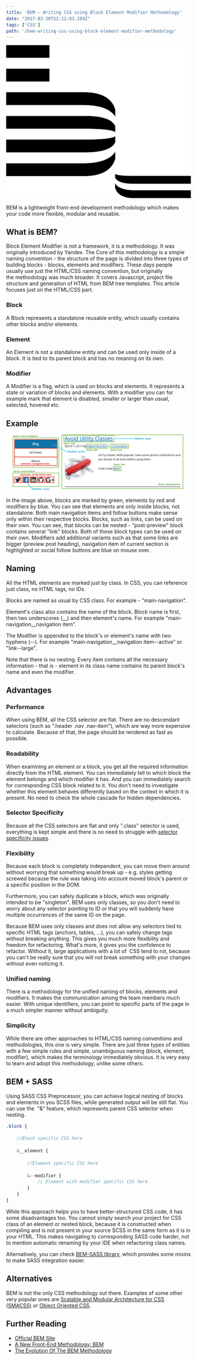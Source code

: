 ```yaml
---
title: 'BEM – Writing CSS using Block Element Modifier Methodology'
date: "2017-03-20T22:12:03.284Z"
tags: ['CSS']
path: '/bem-writing-css-using-block-element-modifier-methodology'
---
```


![BEM](./bem.jpg)

BEM is a lightweight front-end development methodology which makes your code more flexible, modular and reusable.

What is BEM?
------------

Block Element Modifier is not a framework, it is a methodology. It was originally introduced by Yandex. The Core of this methodology is a simple naming convention - the structure of the page is divided into three types of building blocks - blocks, elements and modifiers. These days people usually use just the HTML/CSS naming convention, but originally the methodology was much broader. It covers Javascript, project file structure and generation of HTML from BEM tree templates. This article focuses just on the HTML/CSS part.

### Block

A Block represents a standalone reusable entity, which usually contains other blocks and/or elements.

### Element

An Element is not a standalone entity and can be used only inside of a block. It is tied to its parent block and has no meaning on its own.

### Modifier

A Modifier is a flag, which is used on blocks and elements. It represents a state or variation of blocks and elements. With a modifier you can for example mark that element is disabled, smaller or larger than usual, selected, hovered etc.

Example
-------

![BEM](bem-block-element-modifier.png)

In the image above, blocks are marked by green, elements by red and modifiers by blue. You can see that elements are only inside blocks, not standalone. Both main navigation items and follow buttons make sense only within their respective blocks. Blocks, such as links, can be used on their own. You can see, that blocks can be nested - \"post-preview\" block contains several \"link\" blocks. Both of these block types can be used on their own. Modifiers add additional variants such as that some links are bigger (preview post heading), navigation item of current section is highlighted or social follow buttons are blue on mouse over.

Naming
------

All the HTML elements are marked just by class. In CSS, you can reference just class, no HTML tags, no IDs.

Blocks are named as usual by CSS class. For example - \"main-navigation\".

Element\'s class also contains the name of the block. Block name is first, then two underscores (\_\_) and then element\'s name. For example \"main-navigation\_\_navigation item\".

The Modifier is appended to the block\'s or element\'s name with two hyphens (\--). For example \"main-navigation\_\_navigation item\--active\" or \"link\--large\".

Note that there is no nesting. Every item contains all the necessary information - that is - element in its class name contains its parent block\'s name and even the modifier.

Advantages
----------

### Performance

When using BEM, all the CSS selector are flat. There are no descendant selectors (such as \".header .nav .nav-item\"), which are way more expensive to calculate. Because of that, the page should be rendered as fast as possible.

### Readability

When examining an element or a block, you get all the required information directly from the HTML element. You can immediately tell to which block the element belongs and which modifier it has. And you can immediately search for corresponding CSS block related to it. You don\'t need to investigate whether this element behaves differently based on the context in which it is present. No need to check the whole cascade for hidden dependencies.

### Selector Specificity

Because all the CSS selectors are flat and only \".class\" selector is used, everything is kept simple and there is no need to struggle with [selector specificity issues](https://css-tricks.com/specifics-on-css-specificity/).

### Flexibility

Because each block is completely independent, you can move them around without worrying that something would break up - e.g. styles getting screwed because the rule was taking into account moved block\'s parent or a specific position in the DOM.

Furthermore, you can safely duplicate a block, which was originally intended to be \"singleton\". BEM uses only classes, so you don\'t need to worry about any selector pointing to ID or that you will suddenly have multiple occurrences of the same ID on the page.

Because BEM uses only classes and does not allow any selectors tied to specific HTML tags (anchors, tables, \...), you can safely change tags without breaking anything. This gives you much more flexibility and freedom for refactoring. What\'s more, it gives you the confidence to refactor. Without it, large applications with a lot of  CSS tend to rot, because you can\'t be really sure that you will not break something with your changes without even noticing it.

### Unified naming

There is a methodology for the unified naming of blocks, elements and modifiers. It makes the communication among the team members much easier. With unique identifiers, you can point to specific parts of the page in a much simpler manner without ambiguity.

### Simplicity

While there are other approaches to HTML/CSS naming conventions and methodologies, this one is very simple. There are just three types of entities with a few simple rules and simple, unambiguous naming (block, element, modifier), which makes the terminology immediately obvious. It is very easy to learn and adopt this methodology, unlike some others.

BEM + SASS
----------

Using SASS CSS Preprocessor, you can achieve logical nesting of blocks and elements in you SCSS files, while generated output will be still flat. You can use the  \"&\" feature, which represents parent CSS selector when nesting.

```scss
.block {

    //Block specific CSS here

    &__element {

        //Element specific CSS here

        &--modifier {
            // Element with modifier specific CSS here
        }
    }
}
```

While this approach helps you to have better-structured CSS code, it has some disadvantages too. You cannot simply search your project for CSS class of an element or nested block, because it is constructed when compiling and is not present in your source SCSS in the same form as it is in your HTML. This makes navigating to corresponding SASS code harder, not to mention automatic renaming by your IDE when refactoring class names.

Alternatively, you can check [BEM-SASS library](https://github.com/jsng/bem-sass), which provides some mixins to make SASS integration easier.

Alternatives
------------

BEM is not the only CSS methodology out there. Examples of some other very popular ones are [Scalable and Modular Architecture for CSS (SMACSS)](https://smacss.com/) or [Object Oriented CSS](https://github.com/stubbornella/oocss/wiki).

Further Reading
---------------

-   [Official BEM Site](http://getbem.com/)
-   [A New Front-End Methodology: BEM](http://A%20New%20Front-End%20Methodology:%20BEM)
-   [The Evolution Of The BEM Methodology](https://www.smashingmagazine.com/2013/02/the-history-of-the-bem-methodology/)
